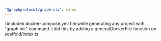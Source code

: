 ```yaml
---
'@graphprotocol/graph-cli': minor
---
```


I included docker-compose.yml file while generating any project with "graph init" command. I did
this by adding a generatDockerFile function on scaffold/index.ts
